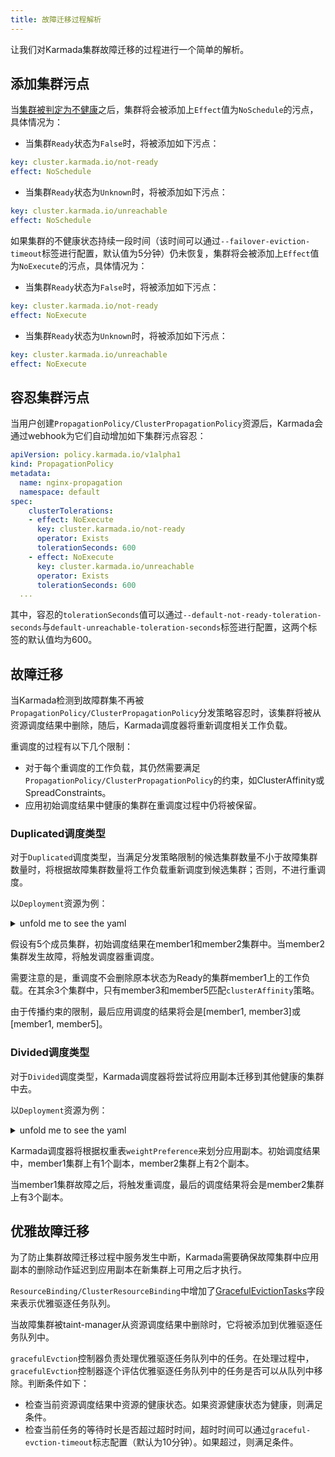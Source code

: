 ```yaml
---
title: 故障迁移过程解析
---
```


让我们对Karmada集群故障迁移的过程进行一个简单的解析。

## 添加集群污点

当[集群被判定为不健康](./determine-cluster-failures.md)之后，集群将会被添加上`Effect`值为`NoSchedule`的污点，具体情况为：

- 当集群`Ready`状态为`False`时，将被添加如下污点：

```yaml
key: cluster.karmada.io/not-ready
effect: NoSchedule
```

- 当集群`Ready`状态为`Unknown`时，将被添加如下污点：

```yaml
key: cluster.karmada.io/unreachable
effect: NoSchedule
```

如果集群的不健康状态持续一段时间（该时间可以通过`--failover-eviction-timeout`标签进行配置，默认值为5分钟）仍未恢复，集群将会被添加上`Effect`值为`NoExecute`的污点，具体情况为：

- 当集群`Ready`状态为`False`时，将被添加如下污点：

```yaml
key: cluster.karmada.io/not-ready
effect: NoExecute
```

- 当集群`Ready`状态为`Unknown`时，将被添加如下污点：

```yaml
key: cluster.karmada.io/unreachable
effect: NoExecute
```

## 容忍集群污点

当用户创建`PropagationPolicy/ClusterPropagationPolicy`资源后，Karmada会通过webhook为它们自动增加如下集群污点容忍：

```yaml
apiVersion: policy.karmada.io/v1alpha1
kind: PropagationPolicy
metadata:
  name: nginx-propagation
  namespace: default
spec:
    clusterTolerations:
    - effect: NoExecute
      key: cluster.karmada.io/not-ready
      operator: Exists
      tolerationSeconds: 600
    - effect: NoExecute
      key: cluster.karmada.io/unreachable
      operator: Exists
      tolerationSeconds: 600
  ...
```

其中，容忍的`tolerationSeconds`值可以通过`--default-not-ready-toleration-seconds`与`default-unreachable-toleration-seconds`标签进行配置，这两个标签的默认值均为600。

## 故障迁移

当Karmada检测到故障群集不再被`PropagationPolicy/ClusterPropagationPolicy`分发策略容忍时，该集群将被从资源调度结果中删除，随后，Karmada调度器将重新调度相关工作负载。

重调度的过程有以下几个限制：
- 对于每个重调度的工作负载，其仍然需要满足`PropagationPolicy/ClusterPropagationPolicy`的约束，如ClusterAffinity或SpreadConstraints。
- 应用初始调度结果中健康的集群在重调度过程中仍将被保留。

### Duplicated调度类型

对于`Duplicated`调度类型，当满足分发策略限制的候选集群数量不小于故障集群数量时，将根据故障集群数量将工作负载重新调度到候选集群；否则，不进行重调度。

以`Deployment`资源为例：

<details>
<summary>unfold me to see the yaml</summary>

```yaml
apiVersion: apps/v1
kind: Deployment
metadata:
  name: nginx
  labels:
    app: nginx
spec:
  replicas: 2
  selector:
    matchLabels:
      app: nginx
  template:
    metadata:
      labels:
        app: nginx
    spec:
      containers:
      - image: nginx
        name: nginx
---
apiVersion: policy.karmada.io/v1alpha1
kind: PropagationPolicy
metadata:
  name: nginx-propagation
spec:
  resourceSelectors:
    - apiVersion: apps/v1
      kind: Deployment
      name: nginx
  placement:
    clusterAffinity:
      clusterNames:
        - member1
        - member2
        - member3
        - member5
    spreadConstraints:
      - maxGroups: 2
        minGroups: 2
    replicaScheduling:
      replicaSchedulingType: Duplicated
```
</details>

假设有5个成员集群，初始调度结果在member1和member2集群中。当member2集群发生故障，将触发调度器重调度。

需要注意的是，重调度不会删除原本状态为Ready的集群member1上的工作负载。在其余3个集群中，只有member3和member5匹配`clusterAffinity`策略。

由于传播约束的限制，最后应用调度的结果将会是[member1, member3]或[member1, member5]。

### Divided调度类型

对于`Divided`调度类型，Karmada调度器将尝试将应用副本迁移到其他健康的集群中去。

以`Deployment`资源为例：

<details>
<summary>unfold me to see the yaml</summary>

```yaml
apiVersion: apps/v1
kind: Deployment
metadata:
  name: nginx
  labels:
    app: nginx
spec:
  replicas: 3
  selector:
    matchLabels:
      app: nginx
  template:
    metadata:
      labels:
        app: nginx
    spec:
      containers:
      - image: nginx
        name: nginx
---
apiVersion: policy.karmada.io/v1alpha1
kind: PropagationPolicy
metadata:
  name: nginx-propagation
spec:
  resourceSelectors:
    - apiVersion: apps/v1
      kind: Deployment
      name: nginx
  placement:
    clusterAffinity:
      clusterNames:
        - member1
        - member2
    replicaScheduling:
      replicaDivisionPreference: Weighted
      replicaSchedulingType: Divided
      weightPreference:
        staticWeightList:
          - targetCluster:
              clusterNames:
                - member1
            weight: 1
          - targetCluster:
              clusterNames:
                - member2
            weight: 2
```
</details>

Karmada调度器将根据权重表`weightPreference`来划分应用副本。初始调度结果中，member1集群上有1个副本，member2集群上有2个副本。

当member1集群故障之后，将触发重调度，最后的调度结果将会是member2集群上有3个副本。

## 优雅故障迁移

为了防止集群故障迁移过程中服务发生中断，Karmada需要确保故障集群中应用副本的删除动作延迟到应用副本在新集群上可用之后才执行。

`ResourceBinding/ClusterResourceBinding`中增加了[GracefulEvictionTasks](https://github.com/karmada-io/karmada/blob/12e8f01d01571932e6fe45cb7f0d1bffd2e40fd9/pkg/apis/work/v1alpha2/binding_types.go#L75-L89)字段来表示优雅驱逐任务队列。

当故障集群被taint-manager从资源调度结果中删除时，它将被添加到优雅驱逐任务队列中。

`gracefulEvction`控制器负责处理优雅驱逐任务队列中的任务。在处理过程中，`gracefulEvction`控制器逐个评估优雅驱逐任务队列中的任务是否可以从队列中移除。判断条件如下：
- 检查当前资源调度结果中资源的健康状态。如果资源健康状态为健康，则满足条件。
- 检查当前任务的等待时长是否超过超时时间，超时时间可以通过`graceful-evction-timeout`标志配置（默认为10分钟）。如果超过，则满足条件。
